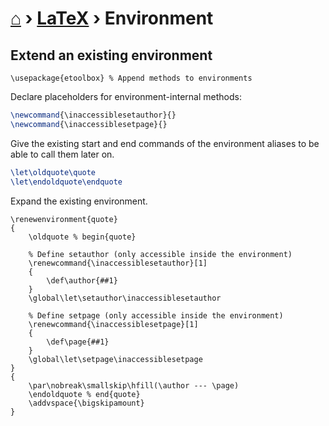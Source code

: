 # [⌂](../README.md) › [LaTeX](../README.md#latex) › **Environment**

## Extend an existing environment 

```
\usepackage{etoolbox} % Append methods to environments
```

Declare placeholders for environment-internal methods: 
```latex
\newcommand{\inaccessiblesetauthor}{}
\newcommand{\inaccessiblesetpage}{}
```

Give the existing start and end commands of the environment aliases to be able to call them later on.
```latex
\let\oldquote\quote
\let\endoldquote\endquote
```

Expand the existing environment.
```
\renewenvironment{quote}
{
    \oldquote % begin{quote}

    % Define setauthor (only accessible inside the environment)
    \renewcommand{\inaccessiblesetauthor}[1]
    {
        \def\author{##1}
    }
    \global\let\setauthor\inaccessiblesetauthor

    % Define setpage (only accessible inside the environment)
    \renewcommand{\inaccessiblesetpage}[1]
    {
        \def\page{##1}
    }
    \global\let\setpage\inaccessiblesetpage
}
{
    \par\nobreak\smallskip\hfill(\author --- \page)
    \endoldquote % end{quote}
    \addvspace{\bigskipamount}
}
```